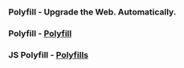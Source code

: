 ### Polyfill - Upgrade the Web. Automatically.

### Polyfill - [Polyfill](https://polyfill.io/v3/)

### JS Polyfill - [Polyfills](https://javascript.info/polyfills)